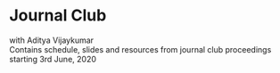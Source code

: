 # Journal Club
with Aditya Vijaykumar
<br>
Contains schedule, slides and resources from journal club proceedings starting 3rd June, 2020
